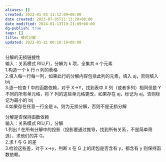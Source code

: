 ```yaml
---
aliases: []
created: 2022-01-03 11:12:09+08:00
date created: 2023-07-05T11:13:20+08:00
date modified: 2024-01-13T19:21:09+08:00
dg-publish: true
tags: []
title: 模式分解
updated: 2022-01-11 00:18:10+08:00
---
```


分解的无损链接性  
输入：关系模式 R(U,F)，分解为 k 项，全集共 n 个元素  
1.构造一个 k 行 n 列的表格  
2.填入每一行每一列，如果此行的分解内容包括此列的元素，填入 aj，否则填入 bij  
3.逐一检查 f 中的函数依赖，对于 X-\>Y，找到表中 X 列（或者多列）相同但是 Y 不同的所有单元格，将 Y 列的这些单元格更改，如果存在 aj，标记为 aj，否则标记为最小的 bij  
4.如果存在任意一行全是 a，则为无损分解，否则不是无损分解

分解是否保持函数依赖  
输入：关系模式 R(U,F)，分解  
1.列出 f 在所有分解中的投影（投影要通过推导，找到所有关系，不是简单筛选），求他们的并 G。  
2.求 f 与 G 的差  
3.检验这些差，对于 x-\>y，判断 x 在 G 上的闭包是否含有 y，都含有 y 则保持函数依赖。